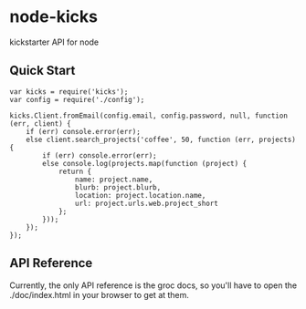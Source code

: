 node-kicks
==========

kickstarter API for node

## Quick Start

	var kicks = require('kicks');
	var config = require('./config');

	kicks.Client.fromEmail(config.email, config.password, null, function (err, client) {
		if (err) console.error(err);
		else client.search_projects('coffee', 50, function (err, projects) {
			if (err) console.error(err);
			else console.log(projects.map(function (project) {
				return {
					name: project.name,
					blurb: project.blurb,
					location: project.location.name,
					url: project.urls.web.project_short
				};
			}));
		});
	});

## API Reference
Currently, the only API reference is the groc docs, so you'll have to open
the ./doc/index.html in your browser to get at them.